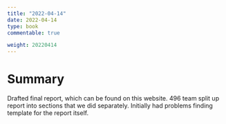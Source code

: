 ```yaml
---
title: "2022-04-14"
date: 2022-04-14
type: book
commentable: true

weight: 20220414
---
```


# Summary

Drafted final report, which can be found on this website. 496 team split up report into sections that we did separately. Initially had problems finding template for the report itself.